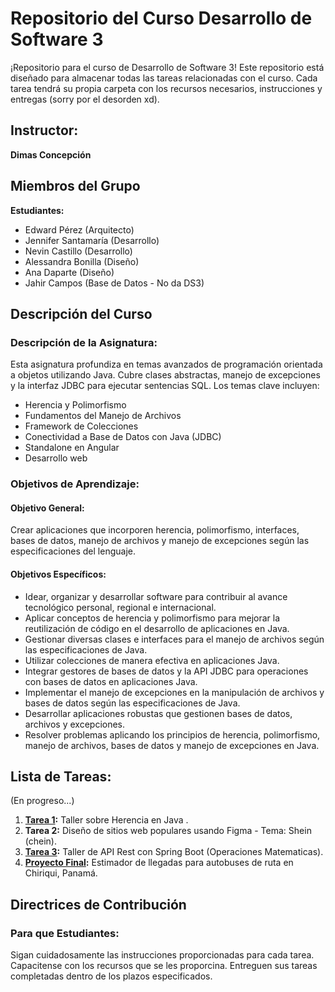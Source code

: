 # Repositorio del Curso Desarrollo de Software 3

¡Repositorio para el curso de Desarrollo de Software 3! Este repositorio está diseñado para almacenar todas las tareas relacionadas con el curso. Cada tarea tendrá su propia carpeta con los recursos necesarios, instrucciones y entregas (sorry por el desorden xd).

## Instructor:
**Dimas Concepción**

## Miembros del Grupo
**Estudiantes:**
- Edward Pérez (Arquitecto)
- Jennifer Santamaría (Desarrollo)
- Nevin Castillo (Desarrollo)
- Alessandra Bonilla (Diseño)
- Ana Daparte (Diseño)
- Jahir Campos (Base de Datos - No da DS3)

## Descripción del Curso

### Descripción de la Asignatura:
Esta asignatura profundiza en temas avanzados de programación orientada a objetos utilizando Java. Cubre clases abstractas, manejo de excepciones y la interfaz JDBC para ejecutar sentencias SQL. Los temas clave incluyen:

- Herencia y Polimorfismo
- Fundamentos del Manejo de Archivos
- Framework de Colecciones
- Conectividad a Base de Datos con Java (JDBC)
- Standalone en Angular
- Desarrollo web

### Objetivos de Aprendizaje:

#### Objetivo General:
Crear aplicaciones que incorporen herencia, polimorfismo, interfaces, bases de datos, manejo de archivos y manejo de excepciones según las especificaciones del lenguaje.

#### Objetivos Específicos:
- Idear, organizar y desarrollar software para contribuir al avance tecnológico personal, regional e internacional.
- Aplicar conceptos de herencia y polimorfismo para mejorar la reutilización de código en el desarrollo de aplicaciones en Java.
- Gestionar diversas clases e interfaces para el manejo de archivos según las especificaciones de Java.
- Utilizar colecciones de manera efectiva en aplicaciones Java.
- Integrar gestores de bases de datos y la API JDBC para operaciones con bases de datos en aplicaciones Java.
- Implementar el manejo de excepciones en la manipulación de archivos y bases de datos según las especificaciones de Java.
- Desarrollar aplicaciones robustas que gestionen bases de datos, archivos y excepciones.
- Resolver problemas aplicando los principios de herencia, polimorfismo, manejo de archivos, bases de datos y manejo de excepciones en Java.

## Lista de Tareas:
(En progreso...)

1. **[Tarea 1](https://github.com/iE1000/software_development_3/tree/main/workshops/workshop_two):** Taller sobre Herencia en Java .
2. **Tarea 2:** Diseño de sitios web populares usando Figma - Tema: Shein (chein).
3. **[Tarea 3](https://github.com/iE1000/software_development_3/tree/main/workshops/workshop_three):** Taller de API Rest con Spring Boot (Operaciones Matematicas).
4. **[Proyecto Final](https://github.com/iE1000/software_development_3/tree/main/BusNow/busNow_v1.0):** Estimador de llegadas para autobuses de ruta en Chiriqui, Panamá.

## Directrices de Contribución

### Para que Estudiantes:
Sigan cuidadosamente las instrucciones proporcionadas para cada tarea. Capacitense con los recursos que se les proporcina. Entreguen sus tareas completadas dentro de los plazos especificados.
